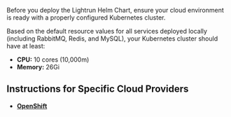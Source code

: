 Before you deploy the Lightrun Helm Chart, ensure your cloud environment is ready with a properly configured Kubernetes cluster.

Based on the default resource values for all services deployed locally (including RabbitMQ, Redis, and MySQL), your Kubernetes cluster should have at least:
- **CPU:** 10 cores (10,000m)
- **Memory:** 26Gi
## Instructions for Specific Cloud Providers
[//]: # (TODO Add AKS)
[//]: # (TODO Add EKS)
[//]: # (TODO Add GKE)
- **[OpenShift](docs/installation/cloud/openshift.md)**

